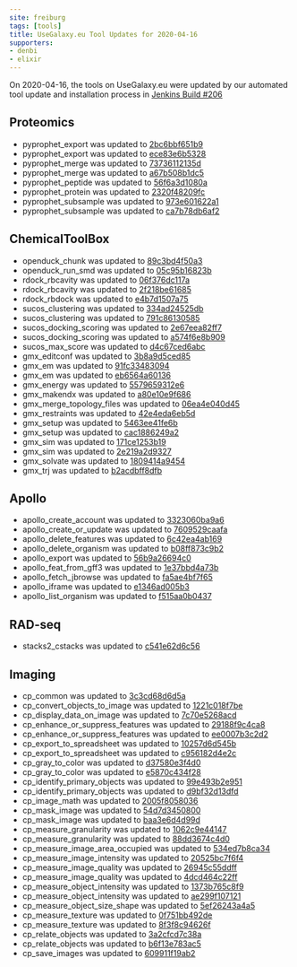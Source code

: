 ```yaml
---
site: freiburg
tags: [tools]
title: UseGalaxy.eu Tool Updates for 2020-04-16
supporters:
- denbi
- elixir
---
```


On 2020-04-16, the tools on UseGalaxy.eu were updated by our automated tool update and installation process in [Jenkins Build #206](https://build.galaxyproject.eu/job/usegalaxy-eu/job/install-tools/#206/)


## Proteomics

- pyprophet_export was updated to [2bc6bbf651b9](https://toolshed.g2.bx.psu.edu/view/galaxyp/pyprophet_export/2bc6bbf651b9)
- pyprophet_export was updated to [ece83e6b5328](https://toolshed.g2.bx.psu.edu/view/galaxyp/pyprophet_export/ece83e6b5328)
- pyprophet_merge was updated to [73736112135d](https://toolshed.g2.bx.psu.edu/view/galaxyp/pyprophet_merge/73736112135d)
- pyprophet_merge was updated to [a67b508b1dc5](https://toolshed.g2.bx.psu.edu/view/galaxyp/pyprophet_merge/a67b508b1dc5)
- pyprophet_peptide was updated to [56f6a3d1080a](https://toolshed.g2.bx.psu.edu/view/galaxyp/pyprophet_peptide/56f6a3d1080a)
- pyprophet_protein was updated to [2320f48209fc](https://toolshed.g2.bx.psu.edu/view/galaxyp/pyprophet_protein/2320f48209fc)
- pyprophet_subsample was updated to [973e601622a1](https://toolshed.g2.bx.psu.edu/view/galaxyp/pyprophet_subsample/973e601622a1)
- pyprophet_subsample was updated to [ca7b78db6af2](https://toolshed.g2.bx.psu.edu/view/galaxyp/pyprophet_subsample/ca7b78db6af2)

## ChemicalToolBox

- openduck_chunk was updated to [89c3bd4f50a3](https://toolshed.g2.bx.psu.edu/view/bgruening/openduck_chunk/89c3bd4f50a3)
- openduck_run_smd was updated to [05c95b16823b](https://toolshed.g2.bx.psu.edu/view/bgruening/openduck_run_smd/05c95b16823b)
- rdock_rbcavity was updated to [06f376dc117a](https://toolshed.g2.bx.psu.edu/view/bgruening/rdock_rbcavity/06f376dc117a)
- rdock_rbcavity was updated to [2f218be61685](https://toolshed.g2.bx.psu.edu/view/bgruening/rdock_rbcavity/2f218be61685)
- rdock_rbdock was updated to [e4b7d1507a75](https://toolshed.g2.bx.psu.edu/view/bgruening/rdock_rbdock/e4b7d1507a75)
- sucos_clustering was updated to [334ad24525db](https://toolshed.g2.bx.psu.edu/view/bgruening/sucos_clustering/334ad24525db)
- sucos_clustering was updated to [791c86130585](https://toolshed.g2.bx.psu.edu/view/bgruening/sucos_clustering/791c86130585)
- sucos_docking_scoring was updated to [2e67eea82ff7](https://toolshed.g2.bx.psu.edu/view/bgruening/sucos_docking_scoring/2e67eea82ff7)
- sucos_docking_scoring was updated to [a574f6e8b909](https://toolshed.g2.bx.psu.edu/view/bgruening/sucos_docking_scoring/a574f6e8b909)
- sucos_max_score was updated to [d4c67ced6abc](https://toolshed.g2.bx.psu.edu/view/bgruening/sucos_max_score/d4c67ced6abc)
- gmx_editconf was updated to [3b8a9d5ced85](https://toolshed.g2.bx.psu.edu/view/chemteam/gmx_editconf/3b8a9d5ced85)
- gmx_em was updated to [91fc33483094](https://toolshed.g2.bx.psu.edu/view/chemteam/gmx_em/91fc33483094)
- gmx_em was updated to [eb6564a60136](https://toolshed.g2.bx.psu.edu/view/chemteam/gmx_em/eb6564a60136)
- gmx_energy was updated to [5579659312e6](https://toolshed.g2.bx.psu.edu/view/chemteam/gmx_energy/5579659312e6)
- gmx_makendx was updated to [a80e10e9f686](https://toolshed.g2.bx.psu.edu/view/chemteam/gmx_makendx/a80e10e9f686)
- gmx_merge_topology_files was updated to [06ea4e040d45](https://toolshed.g2.bx.psu.edu/view/chemteam/gmx_merge_topology_files/06ea4e040d45)
- gmx_restraints was updated to [42e4eda6eb5d](https://toolshed.g2.bx.psu.edu/view/chemteam/gmx_restraints/42e4eda6eb5d)
- gmx_setup was updated to [5463ee41fe6b](https://toolshed.g2.bx.psu.edu/view/chemteam/gmx_setup/5463ee41fe6b)
- gmx_setup was updated to [cac1886249a2](https://toolshed.g2.bx.psu.edu/view/chemteam/gmx_setup/cac1886249a2)
- gmx_sim was updated to [171ce1253b19](https://toolshed.g2.bx.psu.edu/view/chemteam/gmx_sim/171ce1253b19)
- gmx_sim was updated to [2e219a2d9327](https://toolshed.g2.bx.psu.edu/view/chemteam/gmx_sim/2e219a2d9327)
- gmx_solvate was updated to [1809414a9454](https://toolshed.g2.bx.psu.edu/view/chemteam/gmx_solvate/1809414a9454)
- gmx_trj was updated to [b2acdbff8dfb](https://toolshed.g2.bx.psu.edu/view/chemteam/gmx_trj/b2acdbff8dfb)

## Apollo

- apollo_create_account was updated to [3323060ba9a6](https://toolshed.g2.bx.psu.edu/view/gga/apollo_create_account/3323060ba9a6)
- apollo_create_or_update was updated to [7609529caafa](https://toolshed.g2.bx.psu.edu/view/gga/apollo_create_or_update/7609529caafa)
- apollo_delete_features was updated to [6c42ea4ab169](https://toolshed.g2.bx.psu.edu/view/gga/apollo_delete_features/6c42ea4ab169)
- apollo_delete_organism was updated to [b08ff873c9b2](https://toolshed.g2.bx.psu.edu/view/gga/apollo_delete_organism/b08ff873c9b2)
- apollo_export was updated to [56b9a26694c0](https://toolshed.g2.bx.psu.edu/view/gga/apollo_export/56b9a26694c0)
- apollo_feat_from_gff3 was updated to [1e37bbd4a73b](https://toolshed.g2.bx.psu.edu/view/gga/apollo_feat_from_gff3/1e37bbd4a73b)
- apollo_fetch_jbrowse was updated to [fa5ae4bf7f65](https://toolshed.g2.bx.psu.edu/view/gga/apollo_fetch_jbrowse/fa5ae4bf7f65)
- apollo_iframe was updated to [e1346ad005b3](https://toolshed.g2.bx.psu.edu/view/gga/apollo_iframe/e1346ad005b3)
- apollo_list_organism was updated to [f515aa0b0437](https://toolshed.g2.bx.psu.edu/view/gga/apollo_list_organism/f515aa0b0437)

## RAD-seq

- stacks2_cstacks was updated to [c541e62d6c56](https://toolshed.g2.bx.psu.edu/view/iuc/stacks2_cstacks/c541e62d6c56)

## Imaging

- cp_common was updated to [3c3cd68d6d5a](https://toolshed.g2.bx.psu.edu/view/bgruening/cp_common/3c3cd68d6d5a)
- cp_convert_objects_to_image was updated to [1221c018f7be](https://toolshed.g2.bx.psu.edu/view/bgruening/cp_convert_objects_to_image/1221c018f7be)
- cp_display_data_on_image was updated to [7c70e5268acd](https://toolshed.g2.bx.psu.edu/view/bgruening/cp_display_data_on_image/7c70e5268acd)
- cp_enhance_or_suppress_features was updated to [29188f9c4ca8](https://toolshed.g2.bx.psu.edu/view/bgruening/cp_enhance_or_suppress_features/29188f9c4ca8)
- cp_enhance_or_suppress_features was updated to [ee0007b3c2d2](https://toolshed.g2.bx.psu.edu/view/bgruening/cp_enhance_or_suppress_features/ee0007b3c2d2)
- cp_export_to_spreadsheet was updated to [10257d6d545b](https://toolshed.g2.bx.psu.edu/view/bgruening/cp_export_to_spreadsheet/10257d6d545b)
- cp_export_to_spreadsheet was updated to [c956182d4e2c](https://toolshed.g2.bx.psu.edu/view/bgruening/cp_export_to_spreadsheet/c956182d4e2c)
- cp_gray_to_color was updated to [d37580e3f4d0](https://toolshed.g2.bx.psu.edu/view/bgruening/cp_gray_to_color/d37580e3f4d0)
- cp_gray_to_color was updated to [e5870c434f28](https://toolshed.g2.bx.psu.edu/view/bgruening/cp_gray_to_color/e5870c434f28)
- cp_identify_primary_objects was updated to [99e493b2e951](https://toolshed.g2.bx.psu.edu/view/bgruening/cp_identify_primary_objects/99e493b2e951)
- cp_identify_primary_objects was updated to [d9bf32d13dfd](https://toolshed.g2.bx.psu.edu/view/bgruening/cp_identify_primary_objects/d9bf32d13dfd)
- cp_image_math was updated to [2005f8058036](https://toolshed.g2.bx.psu.edu/view/bgruening/cp_image_math/2005f8058036)
- cp_mask_image was updated to [54d7d3450800](https://toolshed.g2.bx.psu.edu/view/bgruening/cp_mask_image/54d7d3450800)
- cp_mask_image was updated to [baa3e6d4d99d](https://toolshed.g2.bx.psu.edu/view/bgruening/cp_mask_image/baa3e6d4d99d)
- cp_measure_granularity was updated to [1062c9e44147](https://toolshed.g2.bx.psu.edu/view/bgruening/cp_measure_granularity/1062c9e44147)
- cp_measure_granularity was updated to [88dd3674c4d0](https://toolshed.g2.bx.psu.edu/view/bgruening/cp_measure_granularity/88dd3674c4d0)
- cp_measure_image_area_occupied was updated to [534ed7b8ca34](https://toolshed.g2.bx.psu.edu/view/bgruening/cp_measure_image_area_occupied/534ed7b8ca34)
- cp_measure_image_intensity was updated to [20525bc7f6f4](https://toolshed.g2.bx.psu.edu/view/bgruening/cp_measure_image_intensity/20525bc7f6f4)
- cp_measure_image_quality was updated to [26945c55ddff](https://toolshed.g2.bx.psu.edu/view/bgruening/cp_measure_image_quality/26945c55ddff)
- cp_measure_image_quality was updated to [4dcd464c22ff](https://toolshed.g2.bx.psu.edu/view/bgruening/cp_measure_image_quality/4dcd464c22ff)
- cp_measure_object_intensity was updated to [1373b765c8f9](https://toolshed.g2.bx.psu.edu/view/bgruening/cp_measure_object_intensity/1373b765c8f9)
- cp_measure_object_intensity was updated to [ae299f107121](https://toolshed.g2.bx.psu.edu/view/bgruening/cp_measure_object_intensity/ae299f107121)
- cp_measure_object_size_shape was updated to [5ef26243a4a5](https://toolshed.g2.bx.psu.edu/view/bgruening/cp_measure_object_size_shape/5ef26243a4a5)
- cp_measure_texture was updated to [0f751bb492de](https://toolshed.g2.bx.psu.edu/view/bgruening/cp_measure_texture/0f751bb492de)
- cp_measure_texture was updated to [8f3f8c94626f](https://toolshed.g2.bx.psu.edu/view/bgruening/cp_measure_texture/8f3f8c94626f)
- cp_relate_objects was updated to [3a2cfcd7c38a](https://toolshed.g2.bx.psu.edu/view/bgruening/cp_relate_objects/3a2cfcd7c38a)
- cp_relate_objects was updated to [b6f13e783ac5](https://toolshed.g2.bx.psu.edu/view/bgruening/cp_relate_objects/b6f13e783ac5)
- cp_save_images was updated to [609911f19ab2](https://toolshed.g2.bx.psu.edu/view/bgruening/cp_save_images/609911f19ab2)

